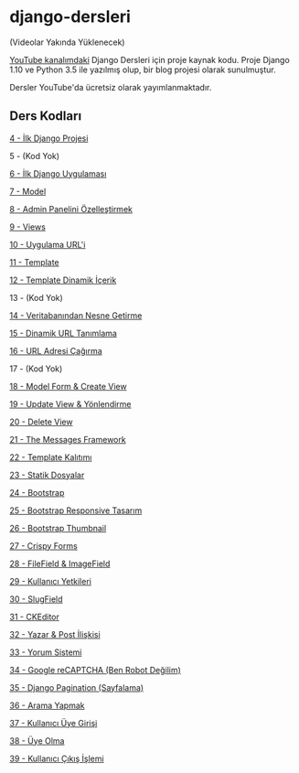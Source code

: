# django-dersleri

(Videolar Yakında Yüklenecek)

[YouTube kanalımdaki](https://www.youtube.com/channel/UC5bnqsX71d-eKCHhNvM2U6g) Django Dersleri için proje kaynak kodu. Proje Django 1.10 ve Python 3.5 ile yazılmış olup, bir blog projesi olarak sunulmuştur.

Dersler YouTube'da ücretsiz olarak yayımlanmaktadır.

## Ders Kodları

[4 - İlk Django Projesi](https://github.com/barissaslan/django-dersleri/tree/9b6e490276cd4ab6f09a6e53581c6be8e9263849)

5 - (Kod Yok)

[6 - İlk Django Uygulaması](https://github.com/barissaslan/django-dersleri/tree/30a538cbf082a7916b64fa1515bfa731c9e9d367)

[7 - Model](https://github.com/barissaslan/django-dersleri/tree/b927941409d61a3929911cc6c65850532b05a052)

[8 - Admin Panelini Özelleştirmek](https://github.com/barissaslan/django-dersleri/tree/ee95f2bbcac9bf6e7574ebe0826e6d08ff4f22a0)

[9 - Views](https://github.com/barissaslan/django-dersleri/tree/0ca0718f5bd60526e89ac363760ee0fd61e5826c)

[10 - Uygulama URL'i](https://github.com/barissaslan/django-dersleri/tree/dff9b00a16cbee1c4db6935942b879bad1cab72e)

[11 - Template](https://github.com/barissaslan/django-dersleri/tree/f04ef275f60653e16c758825276836363db20462)

[12 - Template Dinamik İçerik](https://github.com/barissaslan/django-dersleri/tree/3554deeab28de872db5938a6b1c6a01124f12692)

13 - (Kod Yok)

[14 - Veritabanından Nesne Getirme](https://github.com/barissaslan/django-dersleri/tree/a78a84f1a26cc2016395158fe8bbcc8a830f5aba)

[15 - Dinamik URL Tanımlama](https://github.com/barissaslan/django-dersleri/tree/80ba2e0f121efac0b5039ea9a42f9109d46350c2)

[16 - URL Adresi Çağırma](https://github.com/barissaslan/django-dersleri/tree/0265d91059d374ae36a68705475fb1c467b89565)

17 - (Kod Yok)

[18 - Model Form & Create View](https://github.com/barissaslan/django-dersleri/tree/1b201146f3b77349d66e32ca12d5c75c896e2533)

[19 - Update View & Yönlendirme](https://github.com/barissaslan/django-dersleri/tree/a21f8fc6c7bd90551ca2b334f40aa831c27604ae)

[20 - Delete View](https://github.com/barissaslan/django-dersleri/tree/1f8ed9af01adf3e8003dab771d98d194bfc0eb90)

[21 - The Messages Framework](https://github.com/barissaslan/django-dersleri/tree/013337c460c3154749f2519a2201e278ba81e3fd)

[22 - Template Kalıtımı](https://github.com/barissaslan/django-dersleri/tree/d018311d600de53169a1d05a53a5cbbcb26d8d2b)

[23 - Statik Dosyalar](https://github.com/barissaslan/django-dersleri/tree/84149e9891e95e114b6ace22469e805fc570aae4)

[24 - Bootstrap](https://github.com/barissaslan/django-dersleri/tree/10fc466d4dc530a018190cf42d2072494cc68aae)

[25 - Bootstrap Responsive Tasarım](https://github.com/barissaslan/django-dersleri/tree/4a624b684cd77c9a2ff3724d5b71837593053a00)

[26 - Bootstrap Thumbnail](https://github.com/barissaslan/django-dersleri/tree/cd2a2813c040b4734062f2622c2579b48c7f3733)

[27 - Crispy Forms](https://github.com/barissaslan/django-dersleri/tree/d89383446fd74425b66c46a8e342d47632a1a2a3)

[28 - FileField & ImageField](https://github.com/barissaslan/django-dersleri/tree/ec289c5d84b107176a9f1b2fafdefa21aadc5433)

[29 - Kullanıcı Yetkileri](https://github.com/barissaslan/django-dersleri/tree/b732f452195a12f5dd471bbf92ed79e43d5eafb8)

[30 - SlugField](https://github.com/barissaslan/django-dersleri/tree/bfb4d905fd959538643c7b7ab21be2ea13240bf2)

[31 - CKEditor](https://github.com/barissaslan/django-dersleri/tree/55136b79c89fe7e7cbc5b9030d630ad88a8643be)

[32 - Yazar & Post İlişkisi](https://github.com/barissaslan/django-dersleri/tree/8e2522605a8035827b099594126785e4aa9aee6e)

[33 - Yorum Sistemi](https://github.com/barissaslan/django-dersleri/tree/86c8f5d2b0787bb360b26e67c4b9e64e3673e562)

[34 - Google reCAPTCHA (Ben Robot Değilim)](https://github.com/barissaslan/django-dersleri/tree/3b9729ca40dcc40e27ff09d78e3efbbdfea540d3)

[35 - Django Pagination (Sayfalama)](https://github.com/barissaslan/django-dersleri/tree/6daf0342ccd0b0d3b815093e2fb616f495a132dd)

[36 - Arama Yapmak](https://github.com/barissaslan/django-dersleri/tree/709ba7830911ebbf3510197c893f690927271776)

[37 - Kullanıcı Üye Girişi](https://github.com/barissaslan/django-dersleri/tree/946add00acd90bc2a3e632c7e4c3d2abd4b2cfa4)

[38 - Üye Olma](https://github.com/barissaslan/django-dersleri/tree/0feac28c528c67562a55eb14b8d4cd90c5f52b00)

[39 - Kullanıcı Çıkış İşlemi](https://github.com/barissaslan/django-dersleri/tree/d2766d54e19dd54c51b3192de4a9b0f7be3e09d6)

